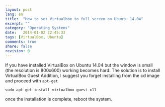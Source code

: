 ```yaml
---
layout: post
lang: en
title:  "How to set Virtualbox to full screen on Ubuntu 14.04"
excerpt: ""
category: "Operating Systems"
date:   2014-01-02 22:45:33
tags: [VirtualBox, Ubuntu]
comments: true
share: false
revision: 0
---
```



If you have installed VirtualBox on Ubuntu 14.04 but the window is small (the resolution is 800x600) working becomes hard. 
The solution is to install VirtualBox Guest Addition, I suggest you forget installing from the cd image and proceed with `apt-get`

```
sudo apt-get install virtualbox-guest-x11
```

once the installation is complete, reboot the system.

